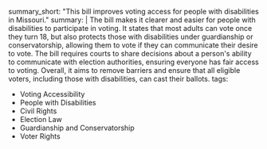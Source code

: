 summary_short: "This bill improves voting access for people with disabilities in Missouri."
summary: |
  The bill makes it clearer and easier for people with disabilities to participate in voting. It states that most adults can vote once they turn 18, but also protects those with disabilities under guardianship or conservatorship, allowing them to vote if they can communicate their desire to vote. The bill requires courts to share decisions about a person's ability to communicate with election authorities, ensuring everyone has fair access to voting. Overall, it aims to remove barriers and ensure that all eligible voters, including those with disabilities, can cast their ballots.
tags:
  - Voting Accessibility
  - People with Disabilities
  - Civil Rights
  - Election Law
  - Guardianship and Conservatorship
  - Voter Rights
